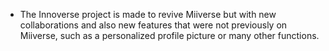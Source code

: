 - The Innoverse project is made to revive Miiverse but with new collaborations and also new features that were not previously on Miiverse, such as a personalized profile picture or many other functions.
